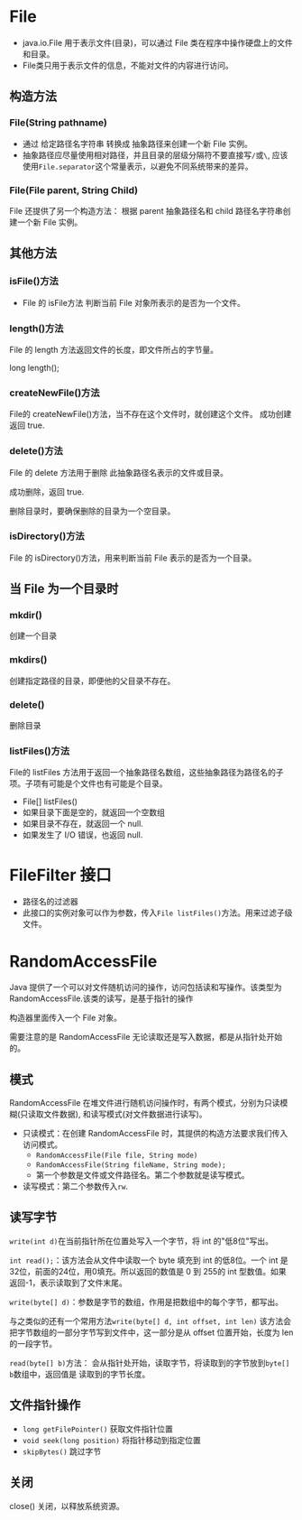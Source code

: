 # File 

- java.io.File 用于表示文件(目录)，可以通过 File 类在程序中操作硬盘上的文件和目录。
- File类只用于表示文件的信息，不能对文件的内容进行访问。

## 构造方法
### File(String pathname)
- 通过 给定路径名字符串 转换成 抽象路径来创建一个新 File 实例。
- 抽象路径应尽量使用相对路径，并且目录的层级分隔符不要直接写`/`或`\`, 应该使用`File.separator`这个常量表示，以避免不同系统带来的差异。

### File(File parent, String Child)

File 还提供了另一个构造方法：
根据 parent 抽象路径名和 child 路径名字符串创建一个新 File 实例。


## 其他方法

### isFile()方法

- File 的 isFile方法 判断当前 File 对象所表示的是否为一个文件。


### length()方法
File 的 length 方法返回文件的长度，即文件所占的字节量。

long length();

### createNewFile()方法
File的 createNewFile()方法，当不存在这个文件时，就创建这个文件。
成功创建返回 true.


### delete()方法
File 的 delete 方法用于删除 此抽象路径名表示的文件或目录。

成功删除，返回 true.

删除目录时，要确保删除的目录为一个空目录。

### isDirectory()方法

File 的 isDirectory()方法，用来判断当前 File 表示的是否为一个目录。

## 当 File 为一个目录时

### mkdir()
创建一个目录


### mkdirs()
创建指定路径的目录，即便他的父目录不存在。

### delete() 
删除目录

### listFiles()方法
File的 listFiles 方法用于返回一个抽象路径名数组，这些抽象路径为路径名的子项。子项有可能是个文件也有可能是个目录。

- File[] listFiles()
- 如果目录下面是空的，就返回一个空数组
- 如果目录不存在，就返回一个 null.
- 如果发生了 I/O 错误，也返回 null.


# FileFilter 接口
- 路径名的过滤器
- 此接口的实例对象可以作为参数，传入`File listFiles()`方法。用来过滤子级文件。





# RandomAccessFile

Java 提供了一个可以对文件随机访问的操作，访问包括读和写操作。该类型为 RandomAccessFile.该类的读写，是基于指针的操作

构造器里面传入一个 File 对象。

需要注意的是 RandomAccessFile 无论读取还是写入数据，都是从指针处开始的。

## 模式
RandomAccessFile 在堆文件进行随机访问操作时，有两个模式，分别为只读模糊(只读取文件数据), 和读写模式(对文件数据进行读写)。

- 只读模式：在创建 RandomAccessFile 时，其提供的构造方法要求我们传入访问模式。
    + `RandomAccessFile(File file, String mode)`
    + `RandomAccessFile(String fileName, String mode);`
    + 第一个参数是文件或文件路径名。第二个参数就是读写模式。
- 读写模式：第二个参数传入`rw`.


## 读写字节
`write(int d)`在当前指针所在位置处写入一个字节，将 int 的"低8位"写出。

`int read();`：该方法会从文件中读取一个 byte 填充到 int 的低8位。一个 int 是32位，前面的24位，用0填充。所以返回的数值是 0 到 255的 int 型数值。如果返回-1，表示读取到了文件末尾。


`write(byte[] d)`：参数是字节的数组，作用是把数组中的每个字节，都写出。

与之类似的还有一个常用方法`write(byte[] d, int offset, int len)`
该方法会把字节数组的一部分字节写到文件中，这一部分是从 offset 位置开始，长度为 len 的一段字节。

`read(byte[] b)`方法：
会从指针处开始，读取字节，将读取到的字节放到`byte[] b`数组中，返回值是 读取到的字节长度。


## 文件指针操作

- `long getFilePointer()` 获取文件指针位置
- `void seek(long position)` 将指针移动到指定位置 
- `skipBytes()` 跳过字节


## 关闭
close() 关闭，以释放系统资源。









